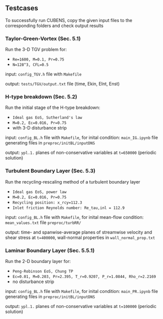 ## Testcases
To successfully run CUBENS, copy the given input files to the corresponding folders and check output results

### Taylor-Green-Vortex (Sec. 5.1)
Run the 3-D TGV problem for:
  - `Re=1600, M=0.1, Pr=0.75`
  - `N=128^3, CFL=0.5`

input: `config_TGV.h` file with `Makefile`

output: `tests/TGV/output.txt` file (time, Ekin, EInt, Enst)

### H-type breakdown (Sec. 5.2)
Run the initial stage of the H-type breakdown:
  - `Ideal gas EoS, Sutherland's law`
  - `M=0.2, Ec=0.016, Pr=0.75`
  - with 3-D disturbance strip

input: `config_BL.h` file with `Makefile`, for inital condition: `main_IG.ipynb` file generating files in `preproc/initBL/inputDNS`

output: `ypl.1.` planes of non-conservative variables at `t=650000` (periodic solution)

### Turbulent Boundary Layer (Sec. 5.3)
Run the recycling-rescaling method of a turbulent boundary layer
  - `Ideal gas EoS, power law`
  - `M=0.2, Ec=0.016, Pr=0.75`
  - `Recycling position: x_rcy=112.3`
  - `Inlet friction Reynolds number: Re_tau,inl = 112.9`

input: `config_BL.h` file with `Makefile`, for inital mean-flow condition: `mean_values.txt` file `preproc/turbRR/`

output: time- and spanwise-average planes of streamwise velocity and shear stress at `t=400000`, wall-normal properties in `wall_normal_prop.txt`

### Laminar Boundary Layer  (Sec. 5.5.1)
Run the 2-D boundary layer for:
  - `Peng-Robinson EoS, Chung TP`
  - `Ec=0.01, M=0.203, Pr=2.395, T_r=0.9207, P_r=1.0844, Rho_r=2.2169`
  - no disturbance strip

input: `config_BL.h` file with `Makefile`, for inital condition: `main_PR.ipynb` file generating files in `preproc/initBL/inputDNS`

output: `ypl.1.` planes of non-conservative variables at `t=100000` (periodic solution)


